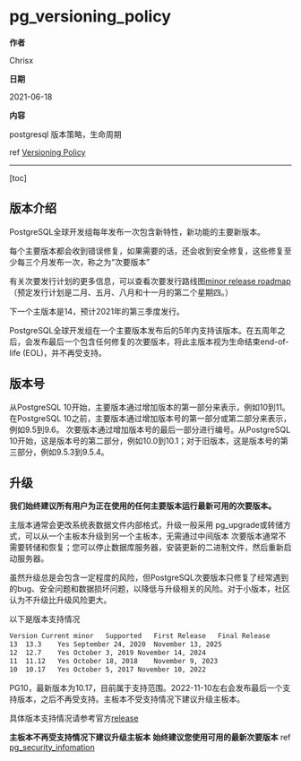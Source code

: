 # pg_versioning_policy

**作者**

Chrisx

**日期**

2021-06-18

**内容**

postgresql 版本策略，生命周期

ref [Versioning Policy](https://www.postgresql.org/support/versioning/)

----

[toc]

## 版本介绍

PostgreSQL全球开发组每年发布一次包含新特性，新功能的主要新版本。

<!--
10月？？
-->

每个主要版本都会收到错误修复，如果需要的话，还会收到安全修复，这些修复至少每三个月发布一次，称之为“次要版本”

有关次要发行计划的更多信息，可以查看次要发行路线图[minor release roadmap](https://www.postgresql.org/developer/roadmap/)（预定发行计划是二月、五月、八月和十一月的第二个星期四。）

下一个主版本是14，预计2021年的第三季度发行。

PostgreSQL全球开发组在一个主要版本发布后的5年内支持该版本。在五周年之后，会发布最后一个包含任何修复的次要版本，将此主版本视为生命结束end-of-life (EOL)，并不再受支持。

## 版本号

从PostgreSQL 10开始，主要版本通过增加版本的第一部分来表示，例如10到11。在PostgreSQL 10之前，主要版本通过增加版本号的第一部分或第二部分来表示，例如9.5到9.6。
次要版本通过增加版本号的最后一部分进行编号。从PostgreSQL 10开始，这是版本号的第二部分，例如10.0到10.1；对于旧版本，这是版本号的第三部分，例如9.5.3到9.5.4。

## 升级

**我们始终建议所有用户为正在使用的任何主要版本运行最新可用的次要版本。**

主版本通常会更改系统表数据文件内部格式，升级一般采用 pg_upgrade或转储方式，可以从一个主板本升级到另一个主板本，无需通过中间版本
次要版本通常不需要转储和恢复；您可以停止数据库服务器，安装更新的二进制文件，然后重新启动服务器。

虽然升级总是会包含一定程度的风险，但PostgreSQL次要版本只修复了经常遇到的bug、安全问题和数据损坏问题，以降低与升级相关的风险。对于小版本，社区认为不升级比升级风险更大。

以下是版本支持情况

```sh
Version	Current minor	Supported	First Release	Final Release
13	13.3	Yes	September 24, 2020	November 13, 2025
12	12.7	Yes	October 3, 2019	November 14, 2024
11	11.12	Yes	October 18, 2018	November 9, 2023
10	10.17	Yes	October 5, 2017	November 10, 2022
```

PG10，最新版本为10.17，目前属于支持范围。2022-11-10左右会发布最后一个支持版本，之后不再受支持。主板本不受支持情况下建议升级主板本。

具体版本支持情况请参考官方[release](https://www.postgresql.org/support/versioning/)

**主板本不再受支持情况下建议升级主板本**
**始终建议您使用可用的最新次要版本** ref [pg_security_infomation](./pg_security_Information.md)